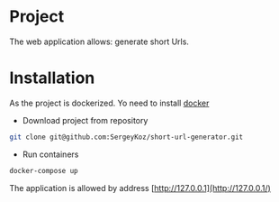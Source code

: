 Project 
==================
The web application allows: generate short Urls.

Installation
==================
As the project is dockerized. Yo need to install [docker](https://www.docker.com/)

- Download project from repository
```bash
git clone git@github.com:SergeyKoz/short-url-generator.git
```

- Run containers 
```bash
docker-compose up
```

The application is allowed by address [http://127.0.0.1](http://127.0.0.1/)
